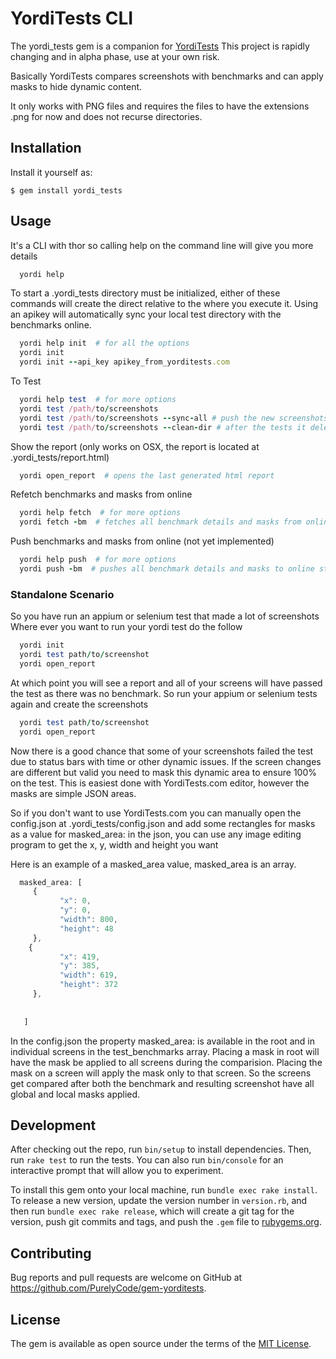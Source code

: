 # YordiTests CLI 

The yordi_tests gem is a companion for [YordiTests](https://yorditests.com) 
This project is rapidly changing and in alpha phase, use at your own risk. 

Basically YordiTests compares screenshots with benchmarks and can apply masks to hide dynamic content. 

It only works with PNG files and requires the files to have the extensions .png for now and does not recurse directories. 

## Installation

<!-- Add this line to your application's Gemfile:

```ruby
gem 'yordi_tests'
```

And then execute:

    $ bundle
Or -->
Install it yourself as:

    $ gem install yordi_tests

## Usage
It's a CLI with thor so calling help on the command line will give you more details
``` ruby
  yordi help
```
To start a .yordi_tests directory must be initialized, either of these commands will create the direct relative to the where you execute it. 
Using an apikey will automatically sync your local test directory with the benchmarks online. 
``` ruby
  yordi help init  # for all the options
  yordi init   
  yordi init --api_key apikey_from_yorditests.com
```
To Test
``` ruby
  yordi help test  # for more options
  yordi test /path/to/screenshots
  yordi test /path/to/screenshots --sync-all # push the new screenshots to yorditests.com
  yordi test /path/to/screenshots --clean-dir # after the tests it deletes the screenshots tested
```
Show the report (only works on OSX, the report is located at .yordi_tests/report.html)
``` ruby 
  yordi open_report  # opens the last generated html report
```
Refetch benchmarks and masks from online
``` ruby 
  yordi help fetch  # for more options
  yordi fetch -bm  # fetches all benchmark details and masks from online for testing
```
Push benchmarks and masks from online (not yet implemented)
``` ruby 
  yordi help push  # for more options
  yordi push -bm  # pushes all benchmark details and masks to online store
```
### Standalone Scenario
So you have run an appium or selenium test that made a lot of screenshots
Where ever you want to run your yordi test do the follow
``` ruby
  yordi init
  yordi test path/to/screenshot
  yordi open_report
```
At which point you will see a report and all of your screens will have passed the test as there was no benchmark.
So run your appium or selenium tests again and create the screenshots
``` ruby
  yordi test path/to/screenshot
  yordi open_report
```
Now there is a good chance that some of your screenshots failed the test due to status bars with time or other
dynamic issues. If the screen changes are different but valid you need to mask this dynamic area to ensure 100% on the test. 
This is easiest done with YordiTests.com editor, however the masks are simple JSON areas. 

So if you don't want to use YordiTests.com you can manually open the config.json at .yordi_tests/config.json
and add some rectangles for masks as a value for masked_area: in the json, 
you can use any image editing program to get the x, y, width and height you want 

Here is an example of a masked_area value, masked_area is an array. 
``` javascript
  masked_area: [
     {
           "x": 0,
           "y": 0,
           "width": 800,
           "height": 48
     },
    {
           "x": 419,
           "y": 385,
           "width": 619,
           "height": 372
     },
     
     
   ]
```
In the config.json the property masked_area: is available in the root and in individual screens in the test_benchmarks array. 
Placing a mask in root will have the mask be applied to all screens during the comparision. Placing the mask on a screen will apply the mask only to that screen.
So the screens get compared after both the benchmark and resulting screenshot have all global and local masks applied. 


## Development

After checking out the repo, run `bin/setup` to install dependencies. Then, run `rake test` to run the tests. You can also run `bin/console` for an interactive prompt that will allow you to experiment.

To install this gem onto your local machine, run `bundle exec rake install`. To release a new version, update the version number in `version.rb`, and then run `bundle exec rake release`, which will create a git tag for the version, push git commits and tags, and push the `.gem` file to [rubygems.org](https://rubygems.org).

## Contributing

Bug reports and pull requests are welcome on GitHub at https://github.com/PurelyCode/gem-yorditests.

## License

The gem is available as open source under the terms of the [MIT License](http://opensource.org/licenses/MIT).
